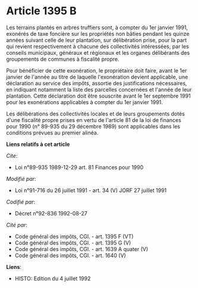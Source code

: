 # Article 1395 B

Les terrains plantés en arbres truffiers sont, à compter du 1er janvier 1991, exonérés de taxe foncière sur les propriétés
non bâties pendant les quinze années suivant celle de leur plantation, sur délibération prise, pour la part qui revient
respectivement à chacune des collectivités intéressées, par les conseils municipaux, généraux et régionaux et les organes
délibérants des groupements de communes à fiscalité propre.

Pour bénéficier de cette exonération, le propriétaire doit faire, avant le 1er janvier de l'année au titre de laquelle
l'exonération devient applicable, une déclaration au service des impôts, assortie des justifications nécessaires, en
indiquant notamment la liste des parcelles concernées et l'année de leur plantation. Cette déclaration doit être souscrite
avant le 1er septembre 1991 pour les exonérations applicables à compter du 1er janvier 1991.

Les délibérations des collectivités locales et de leurs groupements dotés d'une fiscalité propre prises en vertu de l'article
81 de la loi de finances pour 1990 (n° 89-935 du 29 décembre 1989) sont applicables dans les conditions prévues au premier
alinéa.

**Liens relatifs à cet article**

_Cite_:

  - Loi n°89-935 1989-12-29 art. 81 Finances pour 1990

_Modifié par_:

  - Loi n°91-716 du 26 juillet 1991 - art. 34 (V) JORF 27 juillet 1991

_Codifié par_:

  - Décret n°92-836 1992-08-27

_Cité par_:

  - Code général des impôts, CGI. - art. 1395 F (VT)
  - Code général des impôts, CGI. - art. 1395 G (V)
  - Code général des impôts, CGI. - art. 1639 A quater (V)
  - Code général des impôts, CGI. - art. 1640 (V)

**Liens**:

  - HISTO: Edition du 4 juillet 1992
